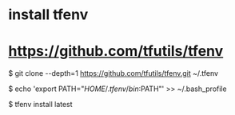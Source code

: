 # install tfenv
# https://github.com/tfutils/tfenv

$ git clone --depth=1 https://github.com/tfutils/tfenv.git ~/.tfenv

$ echo 'export PATH="$HOME/.tfenv/bin:$PATH"' >> ~/.bash_profile

$ tfenv install latest